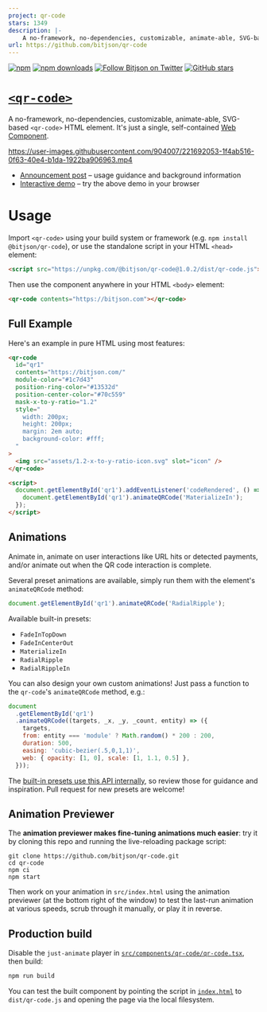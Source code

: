 ```yaml
---
project: qr-code
stars: 1349
description: |-
    A no-framework, no-dependencies, customizable, animate-able, SVG-based <qr-code> HTML element.
url: https://github.com/bitjson/qr-code
---
```


[![npm](https://img.shields.io/npm/v/@bitjson/qr-code)](https://www.npmjs.com/package/@bitjson/qr-code)
[![npm downloads](https://img.shields.io/npm/dm/@bitjson/qr-code)](https://www.npmjs.com/package/@bitjson/qr-code)
[![Follow Bitjson on Twitter](https://img.shields.io/badge/follow-bitjson-1DA1F2?logo=twitter)](https://twitter.com/bitjson)
[![GitHub stars](https://img.shields.io/github/stars/bitjson/qr-code.svg?style=social&logo=github&label=Stars)](https://github.com/bitjson/qr-code)

# [`<qr-code>`](https://qr.bitjson.com/)

A no-framework, no-dependencies, customizable, animate-able, SVG-based `<qr-code>` HTML element. It's just a single, self-contained [Web Component](https://developer.mozilla.org/en-US/docs/Web/Web_Components).

https://user-images.githubusercontent.com/904007/221692053-1f4ab516-0f63-40e4-b1da-1922ba906963.mp4

- [Announcement post](https://blog.bitjson.com/qr-code/) – usage guidance and background information
- [Interactive demo](https://qr.bitjson.com/) – try the above demo in your browser

# Usage

Import `<qr-code>` using your build system or framework (e.g. `npm install @bitjson/qr-code`), or use the standalone script in your HTML `<head>` element:

```html
<script src="https://unpkg.com/@bitjson/qr-code@1.0.2/dist/qr-code.js"></script>
```

Then use the component anywhere in your HTML `<body>` element:

```html
<qr-code contents="https://bitjson.com"></qr-code>
```

## Full Example

Here's an example in pure HTML using most features:

```html
<qr-code
  id="qr1"
  contents="https://bitjson.com/"
  module-color="#1c7d43"
  position-ring-color="#13532d"
  position-center-color="#70c559"
  mask-x-to-y-ratio="1.2"
  style="
    width: 200px;
    height: 200px;
    margin: 2em auto;
    background-color: #fff;
  "
>
  <img src="assets/1.2-x-to-y-ratio-icon.svg" slot="icon" />
</qr-code>

<script>
  document.getElementById('qr1').addEventListener('codeRendered', () => {
    document.getElementById('qr1').animateQRCode('MaterializeIn');
  });
</script>
```

## Animations

Animate in, animate on user interactions like URL hits or detected payments, and/or animate out when the QR code interaction is complete.

Several preset animations are available, simply run them with the element's `animateQRCode` method:

```js
document.getElementById('qr1').animateQRCode('RadialRipple');
```

Available built-in presets:

- `FadeInTopDown`
- `FadeInCenterOut`
- `MaterializeIn`
- `RadialRipple`
- `RadialRippleIn`

You can also design your own custom animations! Just pass a function to the `qr-code`'s `animateQRCode` method, e.g.:

```js
document
  .getElementById('qr1')
  .animateQRCode((targets, _x, _y, _count, entity) => ({
    targets,
    from: entity === 'module' ? Math.random() * 200 : 200,
    duration: 500,
    easing: 'cubic-bezier(.5,0,1,1)',
    web: { opacity: [1, 0], scale: [1, 1.1, 0.5] },
  }));
```

The [built-in presets use this API internally](src/components/qr-code/animations.ts), so review those for guidance and inspiration. Pull request for new presets are welcome!

## Animation Previewer

The **animation previewer makes fine-tuning animations much easier**: try it by cloning this repo and running the live-reloading package script:

```
git clone https://github.com/bitjson/qr-code.git
cd qr-code
npm ci
npm start
```

Then work on your animation in `src/index.html` using the animation previewer (at the bottom right of the window) to test the last-run animation at various speeds, scrub through it manually, or play it in reverse.

## Production build

Disable the `just-animate` player in [`src/components/qr-code/qr-code.tsx`](src/components/qr-code/qr-code.tsx), then build:

```bash
npm run build
```

You can test the built component by pointing the script in [`index.html`](index.html) to `dist/qr-code.js` and opening the page via the local filesystem.

